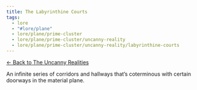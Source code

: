 ```yaml
---
title: The Labyrinthine Courts
tags:
  - lore
  - "#lore/plane"
  - lore/plane/prime-cluster
  - lore/plane/prime-cluster/uncanny-reality
  - lore/plane/prime-cluster/uncanny-reality/labyrinthine-courts
---
```


[<- Back to The Uncanny Realities](index.md)

An infinite series of corridors and hallways that’s coterminous with certain doorways in the material plane.

